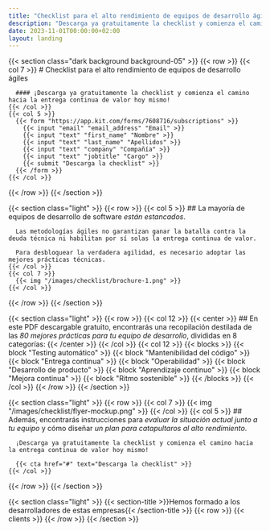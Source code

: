 ```yaml
---
title: "Checklist para el alto rendimiento de equipos de desarrollo ágiles"
description: "Descarga ya gratuitamente la checklist y comienza el camino hacia la entrega continua de valor hoy mismo."
date: 2023-11-01T00:00:00+02:00
layout: landing
---
```


{{< section class="dark background background-05" >}}
  {{< row >}}
    {{< col 7 >}}
      # Checklist para el alto rendimiento de equipos de desarrollo ágiles

      #### ¡Descarga ya gratuitamente la checklist y comienza el camino hacia la entrega continua de valor hoy mismo!
    {{< /col >}}
    {{< col 5 >}}
      {{< form "https://app.kit.com/forms/7608716/subscriptions" >}}
        {{< input "email" "email_address" "Email" >}}
        {{< input "text" "first_name" "Nombre" >}}
        {{< input "text" "last_name" "Apellidos" >}}
        {{< input "text" "company" "Compañía" >}}
        {{< input "text" "jobtitle" "Cargo" >}}
        {{< submit "Descarga la checklist" >}}
      {{< /form >}}
    {{< /col >}}
  {{< /row >}}
{{< /section >}}

{{< section class="light" >}}
  {{< row >}}
    {{< col 5 >}}
      ## La mayoría de equipos de desarrollo de software *están estancados*.

      Las metodologías ágiles no garantizan ganar la batalla contra la deuda técnica ni habilitan por sí solas la entrega continua de valor.

      Para desbloquear la verdadera agilidad, es necesario adoptar las mejores prácticas técnicas.
    {{< /col >}}
    {{< col 7 >}}
      {{< img "/images/checklist/brochure-1.png" >}}
    {{< /col >}}
  {{< /row >}}
{{< /section >}}

{{< section class="light" >}}
  {{< row >}}
    {{< col 12 >}}
      {{< center >}}
      ## En este PDF descargable gratuito, encontrarás una recopilación destilada de las *80 mejores prácticas para tu equipo de desarrollo*, divididas en 8 categorías:
      {{< /center >}}
    {{< /col >}}
    {{< col 12 >}}
      {{< blocks >}}
        {{< block "Testing automático" >}}
        {{< block "Mantenibilidad del código" >}}
        {{< block "Entrega continua" >}}
        {{< block "Operabilidad" >}}
        {{< block "Desarrollo de producto" >}}
        {{< block "Aprendizaje continuo" >}}
        {{< block "Mejora continua" >}}
        {{< block "Ritmo sostenible" >}}
      {{< /blocks >}}
    {{< /col >}}
  {{< /row >}}
{{< /section >}}

{{< section class="light" >}}
  {{< row >}}
    {{< col 7 >}}
      {{< img "/images/checklist/flyer-mockup.png" >}}
    {{< /col >}}
    {{< col 5 >}}
      ## Además, encontrarás instrucciones para *evaluar la situación actual junto a tu equipo* y cómo diseñar *un plan para catapultaros al alto rendimiento*.
      
      ¡Descarga ya gratuitamente la checklist y comienza el camino hacia la entrega continua de valor hoy mismo!
      
      {{< cta href="#" text="Descarga la checklist" >}}
    {{< /col >}}
  {{< /row >}}
{{< /section >}}

{{< section class="light" >}}
  {{< section-title >}}Hemos formado a los desarrolladores de estas empresas{{< /section-title >}}
  {{< row >}}
    {{< clients >}}
  {{< /row >}}
{{< /section >}}
